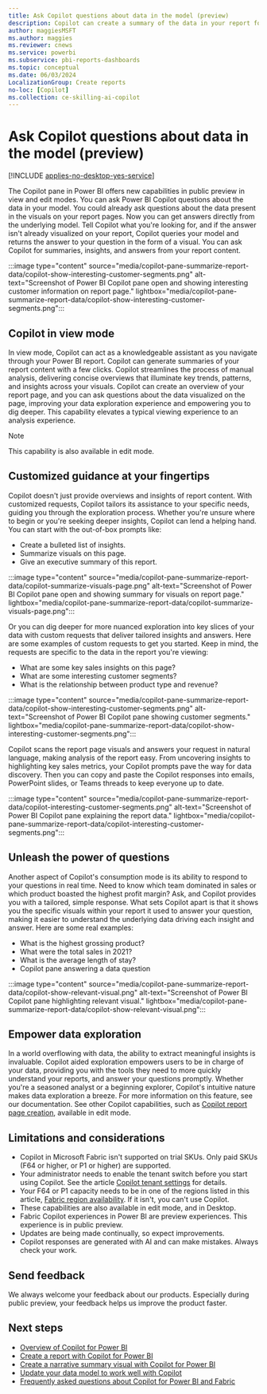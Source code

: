 ```yaml
---
title: Ask Copilot questions about data in the model (preview) 
description: Copilot can create a summary of the data in your report for you in the Copilot pane.
author: maggiesMSFT
ms.author: maggies
ms.reviewer: cnews
ms.service: powerbi
ms.subservice: pbi-reports-dashboards
ms.topic: conceptual
ms.date: 06/03/2024
LocalizationGroup: Create reports
no-loc: [Copilot]
ms.collection: ce-skilling-ai-copilot
---
```


# Ask Copilot questions about data in the model (preview)

[!INCLUDE [applies-no-desktop-yes-service](../includes/applies-no-desktop-yes-service.md)]

The Copilot pane in Power BI offers new capabilities in public preview in view and edit modes. You can ask Power BI Copilot questions about the data in your model. You could already ask questions about the data present in the visuals on your report pages. Now you can get answers directly from the underlying model. Tell Copilot what you're looking for, and if the answer isn't already visualized on your report, Copilot queries your model and returns the answer to your question in the form of a visual. You can ask Copilot for summaries, insights, and answers from your report content.

:::image type="content" source="media/copilot-pane-summarize-report-data/copilot-show-interesting-customer-segments.png" alt-text="Screenshot of Power BI Copilot pane open and showing interesting customer information on report page." lightbox="media/copilot-pane-summarize-report-data/copilot-show-interesting-customer-segments.png":::

## Copilot in view mode

In view mode, Copilot can act as a knowledgeable assistant as you navigate through your Power BI report. Copilot can generate summaries of your report content with a few clicks. Copilot streamlines the process of manual analysis, delivering concise overviews that illuminate key trends, patterns, and insights across your visuals. Copilot can create an overview of your report page, and you can ask questions about the data visualized on the page, improving your data exploration experience and empowering you to dig deeper. This capability elevates a typical viewing experience to an analysis experience.

> [!NOTE]
> This capability is also available in edit mode.

## Customized guidance at your fingertips

Copilot doesn't just provide overviews and insights of report content. With customized requests, Copilot tailors its assistance to your specific needs, guiding you through the exploration process. Whether you're unsure where to begin or you're seeking deeper insights, Copilot can lend a helping hand. You can start with the out-of-box prompts like:

- Create a bulleted list of insights.
- Summarize visuals on this page.
- Give an executive summary of this report.
 
:::image type="content" source="media/copilot-pane-summarize-report-data/copilot-summarize-visuals-page.png" alt-text="Screenshot of Power BI Copilot pane open and showing summary for visuals on report page." lightbox="media/copilot-pane-summarize-report-data/copilot-summarize-visuals-page.png":::

Or you can dig deeper for more nuanced exploration into key slices of your data with custom requests that deliver tailored insights and answers. Here are some examples of custom requests to get you started. Keep in mind, the requests are specific to the data in the report you're viewing:

- What are some key sales insights on this page?
- What are some interesting customer segments?
- What is the relationship between product type and revenue?

:::image type="content" source="media/copilot-pane-summarize-report-data/copilot-show-interesting-customer-segments.png" alt-text="Screenshot of Power BI Copilot pane showing customer segments." lightbox="media/copilot-pane-summarize-report-data/copilot-show-interesting-customer-segments.png":::

Copilot scans the report page visuals and answers your request in natural language, making analysis of the report easy. From uncovering insights to highlighting key sales metrics, your Copilot prompts pave the way for data discovery. Then you can copy and paste the Copilot responses into emails, PowerPoint slides, or Teams threads to keep everyone up to date.

:::image type="content" source="media/copilot-pane-summarize-report-data/copilot-interesting-customer-segments.png" alt-text="Screenshot of Power BI Copilot pane explaining the report data." lightbox="media/copilot-pane-summarize-report-data/copilot-interesting-customer-segments.png":::


## Unleash the power of questions 

Another aspect of Copilot's consumption mode is its ability to respond to your questions in real time. Need to know which team dominated in sales or which product boasted the highest profit margin? Ask, and Copilot provides you with a tailored, simple response. What sets Copilot apart is that it shows you the specific visuals within your report it used to answer your question, making it easier to understand the underlying data driving each insight and answer. Here are some real examples: 

- What is the highest grossing product?
- What were the total sales in 2021?
- What is the average length of stay?
- Copilot pane answering a data question

:::image type="content" source="media/copilot-pane-summarize-report-data/copilot-show-relevant-visual.png" alt-text="Screenshot of Power BI Copilot pane highlighting relevant visual." lightbox="media/copilot-pane-summarize-report-data/copilot-show-relevant-visual.png":::

## Empower data exploration

In a world overflowing with data, the ability to extract meaningful insights is invaluable. Copilot aided exploration empowers users to be in charge of your data, providing you with the tools they need to more quickly understand your reports, and answer your questions promptly. Whether you're a seasoned analyst or a beginning explorer, Copilot's intuitive nature makes data exploration a breeze. For more information on this feature, see our documentation. See other Copilot capabilities, such as [Copilot report page creation](copilot-create-desktop-report.md), available in edit mode. 

## Limitations and considerations

- Copilot in Microsoft Fabric isn't supported on trial SKUs. Only paid SKUs (F64 or higher, or P1 or higher) are supported. 
- Your administrator needs to enable the tenant switch before you start using Copilot. See the article [Copilot tenant settings](/fabric/admin/service-admin-portal-copilot) for details.
- Your F64 or P1 capacity needs to be in one of the regions listed in this article, [Fabric region availability](/fabric/admin/region-availability). If it isn't, you can't use Copilot.  
- These capabilities are also available in edit mode, and in Desktop.
- Fabric Copilot experiences in Power BI are preview experiences. This experience is in public preview.
- Updates are being made continually, so expect improvements.
- Copilot responses are generated with AI and can make mistakes. Always check your work.

## Send feedback

We always welcome your feedback about our products. Especially during public preview, your feedback helps us improve the product faster.

## Next steps

- [Overview of Copilot for Power BI](copilot-introduction.md)
- [Create a report with Copilot for Power BI](copilot-create-report-service.md)
- [Create a narrative summary visual with Copilot for Power BI](copilot-create-narrative.md)
- [Update your data model to work well with Copilot](copilot-evaluate-data.md)
- [Frequently asked questions about Copilot for Power BI and Fabric](/fabric/get-started/copilot-faq-fabric)
